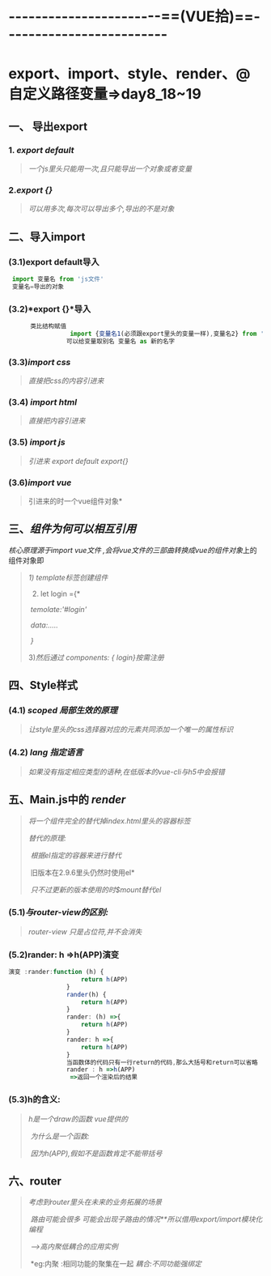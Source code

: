 # -----------------------==(VUE拾)==-------------------------

# export、import、style、render、@自定义路径变量=>day8_18~19

## 一、 导出export

### 1. *export default* 

> *一个js里头只能用一次,且只能导出一个对象或者变量*



### 2.*export {}*

> *可以用多次,每次可以导出多个,导出的不是对象*

## 二、导入import 

### (3.1)export default导入

```js
 import 变量名 from 'js文件'
 变量名=导出的对象
```

### (3.2)*export {}*导入

```js
      类比结构赋值
                 import {变量名1(必须跟export里头的变量一样),变量名2} from 'js文件'
                可以给变量取别名 变量名 as 新的名字 
```

### (3.3)*import css*

> *直接把css的内容引进来*

### (3.4) *import html*

> *直接把内容引进来*

### (3.5) *import js*

> *引进来 export default export{}*

### (3.6)*import vue*

> 引进来的时一个vue组件对象*

## 三、*组件为何可以相互引用*

 *核心原理源于import vue文件 ,会将vue文件的三部曲转换成vue的组件对象*上的组件对象即

>  *1) template标签创建组件*
>
>  2) let login ={*
>
>​            *temolate:'#login'*
>
>​            *data:.....*
>
>​          *}*
>
>  3)*然后通过 components: { login}按需注册*

## 四、Style样式

### (4.1) *scoped 局部生效的原理*

>  *让style里头的css选择器对应的元素共同添加一个唯一的属性标识*

### (4.2)  *lang 指定语言*

>  *如果没有指定相应类型的语种,在低版本的vue-cli与h5中会报错*   



## 五、Main.js中的 *render* 

> *将一个组件完全的替代掉index.html里头的容器标签*
>
>  *替代的原理:*
>
> ​         *根据el指定的容器来进行替代*
>
> ​          旧版本在2.9.6里头仍然时使用el*
>
> ​          *只不过更新的版本使用的时$mount替代el*

### (5.1)*与router-view的区别:*

> *router-view 只是占位符,并不会消失*

### (5.2)rander: h =>h(APP)演变

```js
演变 :rander:function (h) {
                    return h(APP)
                }
                rander(h) {
                    return h(APP)
                }
                rander: (h) =>{
                    return h(APP)
                }
                rander: h =>{
                    return h(APP)
                }
                当函数体的代码只有一行return的代码,那么大括号和return可以省略
                rander : h =>h(APP)
                 =>返回一个渲染后的结果
```

### (5.3)h的含义:

> *h是一个draw的函数 vue提供的*
>
>​          *为什么是一个函数:*
>
>​            *因为h(APP),假如不是函数肯定不能带括号*



## 六、router

>*考虑到router里头在未来的业务拓展的场景*
>
>​      *路由可能会很多 可能会出现子路由的情况**所以借用export/import模块化编程*
>
>​      *-->高内聚低耦合的应用实例*
>
>​        *eg:内聚 :相同功能的聚集在一起   *耦合:不同功能强绑定*























